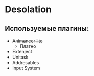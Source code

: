# Desolation
 
## Используемые плагины:

- ~~Animancer lite~~
    - Платно
- Extenject
- Unitask
- Addresables
- Input System
